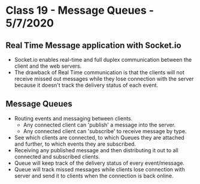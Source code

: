 # Class 19 - Message Queues - 5/7/2020

## Real Time Message application with Socket.io
* Socket.io enables real-time and full duplex communication between the client and the web servers.
* The drawback of Real Time communication is that the clients will not receive missed out messages while they lose connection with the server because it doesn't track the delivery status of each event.

## Message Queues
* Routing events and messaging between clients.
  * Any connected client can 'publish' a message into the server.
  * Any connected client can 'subscribe' to receive message by type.
* See which clients are connected, to which Queues they are attached and further, to which events they are subscribed.
* Receiving any published message and then distributing it out to all connected and subscribed clients.
* Queue will keep track of the delivery status of every event/message.
* Queue will track missed messages while clients lose connection with server and send it to clients when the connection is back online. 